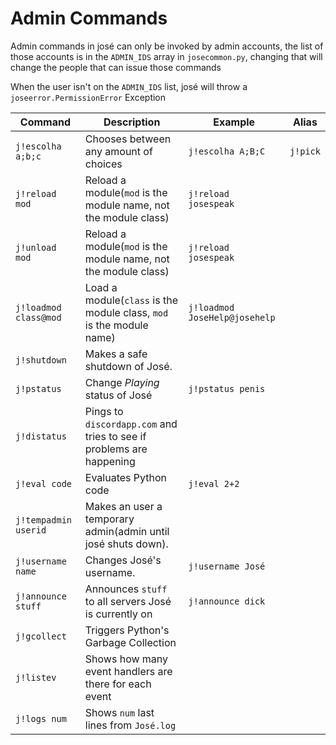 Admin Commands
===

Admin commands in josé can only be invoked by admin accounts, the list of those accounts is in the `ADMIN_IDS` array in `josecommon.py`, changing that will change the people that can issue those commands

When the user isn't on the `ADMIN_IDS` list, josé will throw a `joseerror.PermissionError` Exception

Command | Description | Example | Alias
------------- | ------------- | ------------- | -------------
`j!escolha a;b;c` | Chooses between any amount of choices | `j!escolha A;B;C` | `j!pick`
`j!reload mod` | Reload a module(`mod` is the module name, not the module class) | `j!reload josespeak` |
`j!unload mod` | Reload a module(`mod` is the module name, not the module class) | `j!reload josespeak` |
`j!loadmod class@mod` | Load a module(`class` is the module class, `mod` is the module name) | `j!loadmod JoseHelp@josehelp` |
`j!shutdown` | Makes a safe shutdown of José. | |
`j!pstatus` | Change *Playing* status of José | `j!pstatus penis` |
`j!distatus` | Pings to `discordapp.com` and tries to see if problems are happening | |
`j!eval code` | Evaluates Python code | `j!eval 2+2` |
`j!tempadmin userid` | Makes an user a temporary admin(admin until josé shuts down). | |
`j!username name` | Changes José's username. | `j!username José` |
`j!announce stuff` | Announces `stuff` to all servers José is currently on | `j!announce dick` |
`j!gcollect` | Triggers Python's Garbage Collection | |
`j!listev` | Shows how many event handlers are there for each event | |
`j!logs num` | Shows `num` last lines from `José.log` | |
